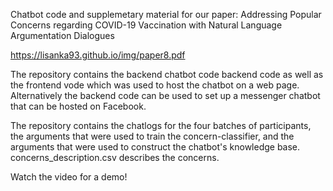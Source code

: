 Chatbot code and supplemetary material for our paper: Addressing Popular Concerns regarding  COVID-19 Vaccination with Natural Language Argumentation Dialogues

https://lisanka93.github.io/img/paper8.pdf

The repository contains the backend chatbot code backend code as well as the frontend vode which was used to host the chatbot on a web page. Alternatively the backend code can be used to set up a messenger chatbot that can be hosted on Facebook.

The repository contains the chatlogs for the four batches of participants, the arguments that were used to train the concern-classifier, and the arguments that were used to construct the chatbot's knowledge base. concerns_description.csv describes the concerns.

Watch the video for a demo!
